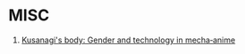# MISC


1. [Kusanagi's body: Gender and technology in mecha‐anime](http://www.tandfonline.com/doi/abs/10.1080/01292980109364805)
